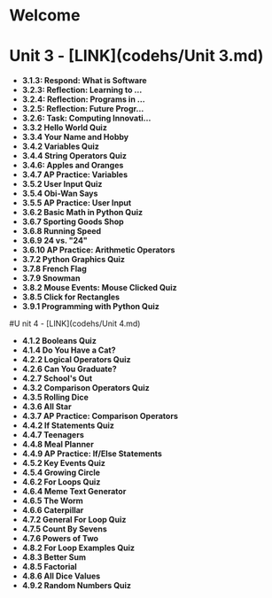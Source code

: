# Welcome

# Unit 3 - [LINK](codehs/Unit 3.md)
- **3.1.3: Respond: What is Software**
- **3.2.3: Reflection: Learning to …**
- **3.2.4: Reflection: Programs in …**
- **3.2.5: Reflection: Future Progr…**
- **3.2.6: Task: Computing Innovati…**
- **3.3.2 Hello World Quiz**
- **3.3.4 Your Name and Hobby**
- **3.4.2 Variables Quiz**
- **3.4.4 String Operators Quiz**
- **3.4.6: Apples and Oranges**
- **3.4.7 AP Practice: Variables**
- **3.5.2 User Input Quiz**
- **3.5.4 Obi-Wan Says**
- **3.5.5 AP Practice: User Input**
- **3.6.2 Basic Math in Python Quiz**
- **3.6.7 Sporting Goods Shop**
- **3.6.8 Running Speed**
- **3.6.9 24 vs. "24"**
- **3.6.10 AP Practice: Arithmetic Operators**
- **3.7.2 Python Graphics Quiz**
- **3.7.8 French Flag**
- **3.7.9 Snowman**
- **3.8.2 Mouse Events: Mouse Clicked Quiz**
- **3.8.5 Click for Rectangles**
- **3.9.1 Programming with Python Quiz**

#U nit 4 - [LINK](codehs/Unit 4.md)

- **4.1.2 Booleans Quiz**
- **4.1.4 Do You Have a Cat?**
- **4.2.2 Logical Operators Quiz**
- **4.2.6 Can You Graduate?**
- **4.2.7 School's Out**
- **4.3.2 Comparison Operators Quiz**
- **4.3.5 Rolling Dice**
- **4.3.6 All Star**
- **4.3.7 AP Practice: Comparison Operators**
- **4.4.2 If Statements Quiz**
- **4.4.7 Teenagers**
- **4.4.8 Meal Planner**
- **4.4.9 AP Practice: If/Else Statements**
- **4.5.2 Key Events Quiz**
- **4.5.4 Growing Circle**
- **4.6.2 For Loops Quiz**
- **4.6.4 Meme Text Generator**
- **4.6.5 The Worm**
- **4.6.6 Caterpillar**
- **4.7.2 General For Loop Quiz**
- **4.7.5 Count By Sevens**
- **4.7.6 Powers of Two**
- **4.8.2 For Loop Examples Quiz**
- **4.8.3 Better Sum**
- **4.8.5 Factorial**
- **4.8.6 All Dice Values**
- **4.9.2 Random Numbers Quiz**
